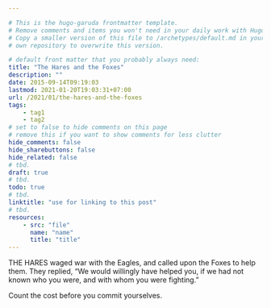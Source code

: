 ```yaml
---

# This is the hugo-garuda frontmatter template.
# Remove comments and items you won't need in your daily work with Hugo.
# Copy a smaller version of this file to /archetypes/default.md in your
# own repository to overwrite this version.

# default front matter that you probably always need:
title: "The Hares and the Foxes"
description: ""
date: 2015-09-14T09:19:03
lastmod: 2021-01-20T19:03:31+07:00
url: /2021/01/the-hares-and-the-foxes
tags:
    - tag1
    - tag2
# set to false to hide comments on this page
# remove this if you want to show comments for less clutter
hide_comments: false
hide_sharebuttons: false
hide_related: false
# tbd.
draft: true
# tbd.
todo: true
# tbd.
linktitle: "use for linking to this post"
# tbd.
resources:
    - src: "file"
      name: "name"
      title: "title"
---
```

THE HARES waged war with the Eagles, and called upon the Foxes to help them. They replied, “We would willingly have helped you, if we had not known who you were, and with whom you were fighting.”

Count the cost before you commit yourselves.


